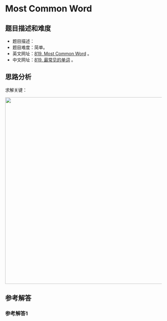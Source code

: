 # Most Common Word

## 题目描述和难度
+ 题目描述：
+ 题目难度：简单。
+ 英文网址：[819. Most Common Word](https://leetcode.com/problems/most-common-word/description/)  。
+ 中文网址：[819. 最常见的单词](https://leetcode-cn.com/problems/most-common-word/description/)  。
## 思路分析
求解关键：

<img src="https://liweiwei1419.github.io/images/leetcode-solution/" width="600">

## 参考解答
### 参考解答1

```java

```
